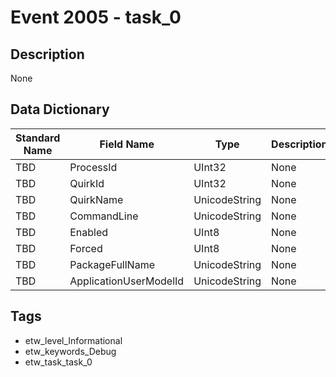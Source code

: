 # Event 2005 - task_0

## Description
None

## Data Dictionary
|Standard Name|Field Name|Type|Description|Sample Value|
|---|---|---|---|---|
|TBD|ProcessId|UInt32|None|`None`|
|TBD|QuirkId|UInt32|None|`None`|
|TBD|QuirkName|UnicodeString|None|`None`|
|TBD|CommandLine|UnicodeString|None|`None`|
|TBD|Enabled|UInt8|None|`None`|
|TBD|Forced|UInt8|None|`None`|
|TBD|PackageFullName|UnicodeString|None|`None`|
|TBD|ApplicationUserModelId|UnicodeString|None|`None`|

## Tags
* etw_level_Informational
* etw_keywords_Debug
* etw_task_task_0